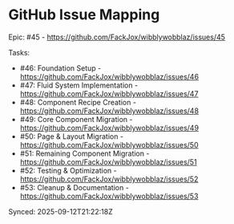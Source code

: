 # GitHub Issue Mapping

Epic: #45 - https://github.com/FackJox/wibblywobblaz/issues/45

Tasks:
- #46: Foundation Setup - https://github.com/FackJox/wibblywobblaz/issues/46
- #47: Fluid System Implementation - https://github.com/FackJox/wibblywobblaz/issues/47
- #48: Component Recipe Creation - https://github.com/FackJox/wibblywobblaz/issues/48
- #49: Core Component Migration - https://github.com/FackJox/wibblywobblaz/issues/49
- #50: Page & Layout Migration - https://github.com/FackJox/wibblywobblaz/issues/50
- #51: Remaining Component Migration - https://github.com/FackJox/wibblywobblaz/issues/51
- #52: Testing & Optimization - https://github.com/FackJox/wibblywobblaz/issues/52
- #53: Cleanup & Documentation - https://github.com/FackJox/wibblywobblaz/issues/53

Synced: 2025-09-12T21:22:18Z